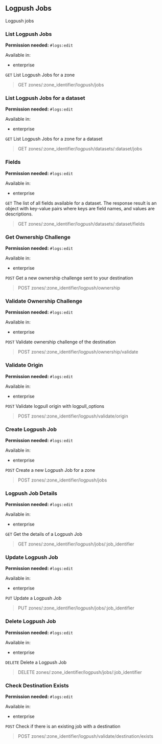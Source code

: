 ## Logpush Jobs

Logpush jobs

### List Logpush Jobs

**Permission needed:** `#logs:edit`

Available in:

* enterprise

`GET` List Logpush Jobs for a zone

> GET zones/:zone_identifier/logpush/jobs


### List Logpush Jobs for a dataset

**Permission needed:** `#logs:edit`

Available in:

* enterprise

`GET` List Logpush Jobs for a zone for a dataset

> GET zones/:zone_identifier/logpush/datasets/:dataset/jobs


### Fields

**Permission needed:** `#logs:edit`

Available in:

* enterprise

`GET` The list of all fields available for a dataset. The response result is an object with key-value pairs where keys are field names, and values are descriptions.

> GET zones/:zone_identifier/logpush/datasets/:dataset/fields


### Get Ownership Challenge

**Permission needed:** `#logs:edit`

Available in:

* enterprise

`POST` Get a new ownership challenge sent to your destination

> POST zones/:zone_identifier/logpush/ownership


### Validate Ownership Challenge

**Permission needed:** `#logs:edit`

Available in:

* enterprise

`POST` Validate ownership challenge of the destination

> POST zones/:zone_identifier/logpush/ownership/validate


### Validate Origin

**Permission needed:** `#logs:edit`

Available in:

* enterprise

`POST` Validate logpull origin with logpull_options

> POST zones/:zone_identifier/logpush/validate/origin


### Create Logpush Job

**Permission needed:** `#logs:edit`

Available in:

* enterprise

`POST` Create a new Logpush Job for a zone

> POST zones/:zone_identifier/logpush/jobs


### Logpush Job Details

**Permission needed:** `#logs:edit`

Available in:

* enterprise

`GET` Get the details of a Logpush Job

> GET zones/:zone_identifier/logpush/jobs/:job_identifier


### Update Logpush Job

**Permission needed:** `#logs:edit`

Available in:

* enterprise

`PUT` Update a Logpush Job

> PUT zones/:zone_identifier/logpush/jobs/:job_identifier


### Delete Logpush Job

**Permission needed:** `#logs:edit`

Available in:

* enterprise

`DELETE` Delete a Logpush Job

> DELETE zones/:zone_identifier/logpush/jobs/:job_identifier


### Check Destination Exists

**Permission needed:** `#logs:edit`

Available in:

* enterprise

`POST` Check if there is an existing job with a destination

> POST zones/:zone_identifier/logpush/validate/destination/exists


